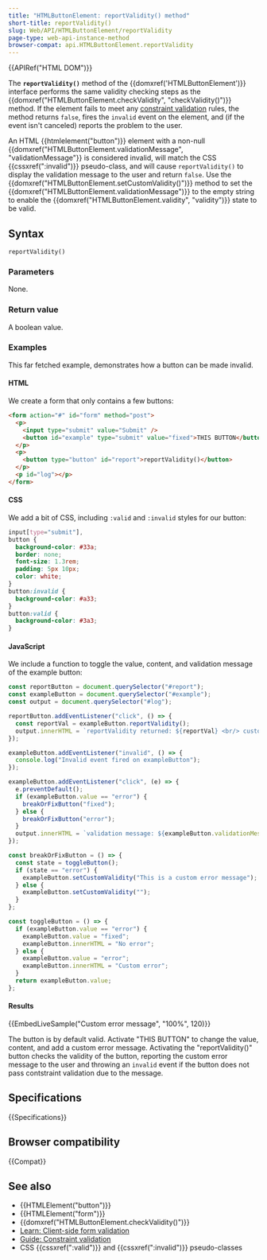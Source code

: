 ```yaml
---
title: "HTMLButtonElement: reportValidity() method"
short-title: reportValidity()
slug: Web/API/HTMLButtonElement/reportValidity
page-type: web-api-instance-method
browser-compat: api.HTMLButtonElement.reportValidity
---
```


{{APIRef("HTML DOM")}}

The **`reportValidity()`** method of the {{domxref('HTMLButtonElement')}} interface performs the same validity checking steps as the {{domxref("HTMLButtonElement.checkValidity", "checkValidity()")}} method. If the element fails to meet any [constraint validation](/en-US/docs/Web/HTML/Constraint_validation) rules, the method returns `false`, fires the `invalid` event on the element, and (if the event isn't canceled) reports the problem to the user.

An HTML {{htmlelement("button")}} element with a non-null {{domxref("HTMLButtonElement.validationMessage", "validationMessage"}} is considered invalid, will match the CSS {{cssxref(":invalid")}} pseudo-class, and will cause `reportValidity()` to display the validation message to the user and return `false`. Use the {{domxref("HTMLButtonElement.setCustomValidity()")}} method to set the {{domxref("HTMLButtonElement.validationMessage")}} to the empty string to enable the {{domxref("HTMLButtonElement.validity", "validity")}} state to be valid.

## Syntax

```js-nolint
reportValidity()
```

### Parameters

None.

### Return value

A boolean value.

### Examples

This far fetched example, demonstrates how a button can be made invalid.

#### HTML

We create a form that only contains a few buttons:

```html
<form action="#" id="form" method="post">
  <p>
    <input type="submit" value="Submit" />
    <button id="example" type="submit" value="fixed">THIS BUTTON</button>
  </p>
  <p>
    <button type="button" id="report">reportValidity()</button>
  </p>
  <p id="log"></p>
</form>
```

#### CSS

We add a bit of CSS, including `:valid` and `:invalid` styles for our button:

```css
input[type="submit"],
button {
  background-color: #33a;
  border: none;
  font-size: 1.3rem;
  padding: 5px 10px;
  color: white;
}
button:invalid {
  background-color: #a33;
}
button:valid {
  background-color: #3a3;
}
```

#### JavaScript

We include a function to toggle the value, content, and validation message of the example button:

```js
const reportButton = document.querySelector("#report");
const exampleButton = document.querySelector("#example");
const output = document.querySelector("#log");

reportButton.addEventListener("click", () => {
  const reportVal = exampleButton.reportValidity();
  output.innerHTML = `reportValidity returned: ${reportVal} <br/> custom error: ${exampleButton.validationMessage}`;
});

exampleButton.addEventListener("invalid", () => {
  console.log("Invalid event fired on exampleButton");
});

exampleButton.addEventListener("click", (e) => {
  e.preventDefault();
  if (exampleButton.value == "error") {
    breakOrFixButton("fixed");
  } else {
    breakOrFixButton("error");
  }
  output.innerHTML = `validation message: ${exampleButton.validationMessage} <br/> custom error: ${exampleButton.validationMessage}`;
});

const breakOrFixButton = () => {
  const state = toggleButton();
  if (state == "error") {
    exampleButton.setCustomValidity("This is a custom error message");
  } else {
    exampleButton.setCustomValidity("");
  }
};

const toggleButton = () => {
  if (exampleButton.value == "error") {
    exampleButton.value = "fixed";
    exampleButton.innerHTML = "No error";
  } else {
    exampleButton.value = "error";
    exampleButton.innerHTML = "Custom error";
  }
  return exampleButton.value;
};
```

#### Results

{{EmbedLiveSample("Custom error message", "100%", 120)}}

The button is by default valid. Activate "THIS BUTTON" to change the value, content, and add a custom error message. Activating the "reportValidity()" button checks the validity of the button, reporting the custom error message to the user and throwing an `invalid` event if the button does not pass contstraint validation due to the message.

## Specifications

{{Specifications}}

## Browser compatibility

{{Compat}}

## See also

- {{HTMLElement("button")}}
- {{HTMLElement("form")}}
- {{domxref("HTMLButtonElement.checkValidity()")}}
- [Learn: Client-side form validation](/en-US/docs/Learn/Forms/Form_validation)
- [Guide: Constraint validation](/en-US/docs/Web/HTML/Constraint_validation)
- CSS {{cssxref(":valid")}} and {{cssxref(":invalid")}} pseudo-classes
